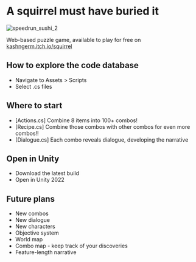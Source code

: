 # A squirrel must have buried it

![speedrun_sushi_2](https://github.com/ivankashdan/squirrel/assets/68850022/f83dd89a-4fd1-46ad-98f5-5b4d15945b7c)

Web-based puzzle game, available to play for free on [kashngerm.itch.io/squirrel](https://kashngerm.itch.io/squirrel/)

## How to explore the code database
- Navigate to Assets > Scripts
- Select .cs files
  
## Where to start
- [Actions.cs] Combine 8 items into 100+ combos! 
- [Recipe.cs] Combine those combos with other combos for even more combos!! 
- [Dialogue.cs] Each combo reveals dialogue, developing the narrative 

## Open in Unity
- Download the latest build
- Open in Unity 2022

## Future plans
- New combos
- New dialogue
- New characters
- Objective system
- World map
- Combo map - keep track of your discoveries
- Feature-length narrative
